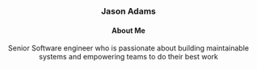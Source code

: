 <h3 style="text-align: center">Jason Adams</h3>

<h4 style="text-align: center">About Me</h4>
<p style="text-align: center">Senior Software engineer who is passionate about building maintainable systems and empowering teams to do their best work</p>
